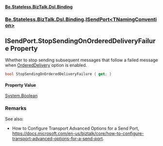#### [Be.Stateless.BizTalk.Dsl.Binding](README.md 'README')
### [Be.Stateless.BizTalk.Dsl.Binding](Be.Stateless.BizTalk.Dsl.Binding.md 'Be.Stateless.BizTalk.Dsl.Binding').[ISendPort&lt;TNamingConvention&gt;](ISendPort_TNamingConvention_.md 'Be.Stateless.BizTalk.Dsl.Binding.ISendPort<TNamingConvention>')

## ISendPort<TNamingConvention>.StopSendingOnOrderedDeliveryFailure Property

Whether to stop sending subsequent messages that follow a failed message when [OrderedDelivery](ISendPort_TNamingConvention_.OrderedDelivery.md 'Be.Stateless.BizTalk.Dsl.Binding.ISendPort<TNamingConvention>.OrderedDelivery') option is
enabled.

```csharp
bool StopSendingOnOrderedDeliveryFailure { get; }
```

#### Property Value
[System.Boolean](https://docs.microsoft.com/en-us/dotnet/api/System.Boolean 'System.Boolean')

### Remarks

See also:
- How to Configure Transport Advanced Options for a Send Port,
  https://docs.microsoft.com/en-us/biztalk/core/how-to-configure-transport-advanced-options-for-a-send-port.